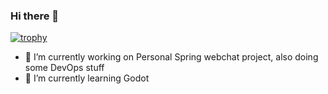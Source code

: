 ### Hi there 👋

[![trophy](https://github-profile-trophy.vercel.app/?username=mylesh-dev&theme=onedark)](https://github.com/mylesh-dev/github-profile-trophy)

- 🔭 I’m currently working on Personal Spring webchat project, also doing some DevOps stuff
- 🌱 I’m currently learning Godot

<!--
**mylesh-dev/mylesh-dev** is a ✨ _special_ ✨ repository because its `README.md` (this file) appears on your GitHub profile.

Here are some ideas to get you started:

- 🔭 I’m currently working on ...
- 🌱 I’m currently learning ...
- 👯 I’m looking to collaborate on ...
- 🤔 I’m looking for help with ...
- 💬 Ask me about ...
- 📫 How to reach me: ...
- 😄 Pronouns: ...
- ⚡ Fun fact: ...
-->
